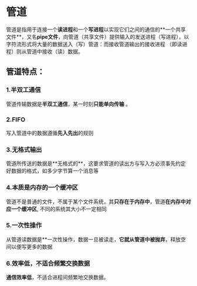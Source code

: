 # 管道
管道是指⽤于连接⼀个**读进程**和⼀个**写进程**以实现它们之间的通信的**⼀个共享⽂件**，⼜名**pipe⽂件**，向管道（共享⽂件）提供输⼊的发送进程（写进程），以字符流形式将⼤量的数据送⼊（写）管道：⽽接收管道输出的接收进程
（即读进程）则从管道中接收（读）数据。

## 管道特点：
### 1.半双工通信
管道传输数据是**半双⼯通信**，某⼀时刻**只能单向传输** 。

### 2.FIFO
写⼊管道中的数据遵循**先⼊先出**的规则

### 3.⽆格式输出
管道所传送的数据是**⽆格式的**，这要求管道的读出⽅与写⼊⽅必须事先约定好数据的格式，如多少字节算⼀个消息等

### 4.本质是内存的一个缓冲区
管道不是普通的⽂件，不属于某个⽂件系统，其**只存在于内存中**，管道**在内存中对应⼀个缓冲区**, 不同的系统其⼤⼩不⼀定相同

### 5.一次性操作
从管道读数据是**⼀次性操作，数据⼀旦被读⾛，**它就从管道中被抛弃**，释放空间以便写更多的数据

### 6.效率低，不适合频繁交换数据
**通信效率低**，不适合进程间频繁地交换数据。

